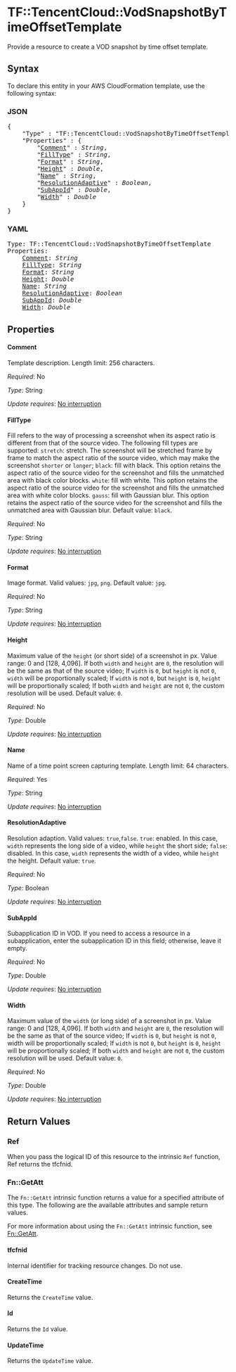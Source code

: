 # TF::TencentCloud::VodSnapshotByTimeOffsetTemplate

Provide a resource to create a VOD snapshot by time offset template.

## Syntax

To declare this entity in your AWS CloudFormation template, use the following syntax:

### JSON

<pre>
{
    "Type" : "TF::TencentCloud::VodSnapshotByTimeOffsetTemplate",
    "Properties" : {
        "<a href="#comment" title="Comment">Comment</a>" : <i>String</i>,
        "<a href="#filltype" title="FillType">FillType</a>" : <i>String</i>,
        "<a href="#format" title="Format">Format</a>" : <i>String</i>,
        "<a href="#height" title="Height">Height</a>" : <i>Double</i>,
        "<a href="#name" title="Name">Name</a>" : <i>String</i>,
        "<a href="#resolutionadaptive" title="ResolutionAdaptive">ResolutionAdaptive</a>" : <i>Boolean</i>,
        "<a href="#subappid" title="SubAppId">SubAppId</a>" : <i>Double</i>,
        "<a href="#width" title="Width">Width</a>" : <i>Double</i>
    }
}
</pre>

### YAML

<pre>
Type: TF::TencentCloud::VodSnapshotByTimeOffsetTemplate
Properties:
    <a href="#comment" title="Comment">Comment</a>: <i>String</i>
    <a href="#filltype" title="FillType">FillType</a>: <i>String</i>
    <a href="#format" title="Format">Format</a>: <i>String</i>
    <a href="#height" title="Height">Height</a>: <i>Double</i>
    <a href="#name" title="Name">Name</a>: <i>String</i>
    <a href="#resolutionadaptive" title="ResolutionAdaptive">ResolutionAdaptive</a>: <i>Boolean</i>
    <a href="#subappid" title="SubAppId">SubAppId</a>: <i>Double</i>
    <a href="#width" title="Width">Width</a>: <i>Double</i>
</pre>

## Properties

#### Comment

Template description. Length limit: 256 characters.

_Required_: No

_Type_: String

_Update requires_: [No interruption](https://docs.aws.amazon.com/AWSCloudFormation/latest/UserGuide/using-cfn-updating-stacks-update-behaviors.html#update-no-interrupt)

#### FillType

Fill refers to the way of processing a screenshot when its aspect ratio is different from that of the source video. The following fill types are supported: `stretch`: stretch. The screenshot will be stretched frame by frame to match the aspect ratio of the source video, which may make the screenshot `shorter` or `longer`; `black`: fill with black. This option retains the aspect ratio of the source video for the screenshot and fills the unmatched area with black color blocks. `white`: fill with white. This option retains the aspect ratio of the source video for the screenshot and fills the unmatched area with white color blocks. `gauss`: fill with Gaussian blur. This option retains the aspect ratio of the source video for the screenshot and fills the unmatched area with Gaussian blur. Default value: `black`.

_Required_: No

_Type_: String

_Update requires_: [No interruption](https://docs.aws.amazon.com/AWSCloudFormation/latest/UserGuide/using-cfn-updating-stacks-update-behaviors.html#update-no-interrupt)

#### Format

Image format. Valid values: `jpg`, `png`. Default value: `jpg`.

_Required_: No

_Type_: String

_Update requires_: [No interruption](https://docs.aws.amazon.com/AWSCloudFormation/latest/UserGuide/using-cfn-updating-stacks-update-behaviors.html#update-no-interrupt)

#### Height

Maximum value of the `height` (or short side) of a screenshot in px. Value range: 0 and [128, 4,096]. If both `width` and `height` are `0`, the resolution will be the same as that of the source video; If `width` is `0`, but `height` is not `0`, `width` will be proportionally scaled; If `width` is not `0`, but `height` is `0`, `height` will be proportionally scaled; If both `width` and `height` are not `0`, the custom resolution will be used. Default value: `0`.

_Required_: No

_Type_: Double

_Update requires_: [No interruption](https://docs.aws.amazon.com/AWSCloudFormation/latest/UserGuide/using-cfn-updating-stacks-update-behaviors.html#update-no-interrupt)

#### Name

Name of a time point screen capturing template. Length limit: 64 characters.

_Required_: Yes

_Type_: String

_Update requires_: [No interruption](https://docs.aws.amazon.com/AWSCloudFormation/latest/UserGuide/using-cfn-updating-stacks-update-behaviors.html#update-no-interrupt)

#### ResolutionAdaptive

Resolution adaption. Valid values: `true`,`false`. `true`: enabled. In this case, `width` represents the long side of a video, while `height` the short side; `false`: disabled. In this case, `width` represents the width of a video, while `height` the height. Default value: `true`.

_Required_: No

_Type_: Boolean

_Update requires_: [No interruption](https://docs.aws.amazon.com/AWSCloudFormation/latest/UserGuide/using-cfn-updating-stacks-update-behaviors.html#update-no-interrupt)

#### SubAppId

Subapplication ID in VOD. If you need to access a resource in a subapplication, enter the subapplication ID in this field; otherwise, leave it empty.

_Required_: No

_Type_: Double

_Update requires_: [No interruption](https://docs.aws.amazon.com/AWSCloudFormation/latest/UserGuide/using-cfn-updating-stacks-update-behaviors.html#update-no-interrupt)

#### Width

Maximum value of the `width` (or long side) of a screenshot in px. Value range: 0 and [128, 4,096]. If both `width` and `height` are `0`, the resolution will be the same as that of the source video; If `width` is `0`, but `height` is not `0`, width will be proportionally scaled; If `width` is not `0`, but `height` is `0`, `height` will be proportionally scaled; If both `width` and `height` are not `0`, the custom resolution will be used. Default value: `0`.

_Required_: No

_Type_: Double

_Update requires_: [No interruption](https://docs.aws.amazon.com/AWSCloudFormation/latest/UserGuide/using-cfn-updating-stacks-update-behaviors.html#update-no-interrupt)

## Return Values

### Ref

When you pass the logical ID of this resource to the intrinsic `Ref` function, Ref returns the tfcfnid.

### Fn::GetAtt

The `Fn::GetAtt` intrinsic function returns a value for a specified attribute of this type. The following are the available attributes and sample return values.

For more information about using the `Fn::GetAtt` intrinsic function, see [Fn::GetAtt](https://docs.aws.amazon.com/AWSCloudFormation/latest/UserGuide/intrinsic-function-reference-getatt.html).

#### tfcfnid

Internal identifier for tracking resource changes. Do not use.

#### CreateTime

Returns the <code>CreateTime</code> value.

#### Id

Returns the <code>Id</code> value.

#### UpdateTime

Returns the <code>UpdateTime</code> value.

